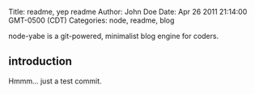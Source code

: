Title: readme, yep readme
Author: John Doe
Date: Apr 26 2011 21:14:00 GMT-0500 (CDT)
Categories: node, readme, blog

node-yabe is a git-powered, minimalist blog engine for coders.

## introduction

Hmmm... just a test commit.